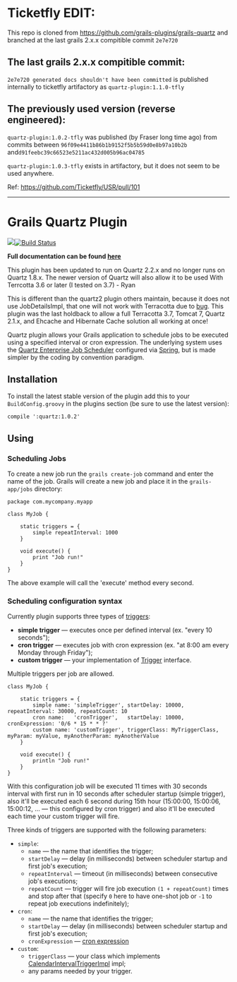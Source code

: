 # Ticketfly EDIT:

This repo is cloned from https://github.com/grails-plugins/grails-quartz
and branched at the last grails 2.x.x compitible commit `2e7e720`


## The last grails 2.x.x compitible commit:
`2e7e720 generated docs shouldn't have been committed`
is published internally to ticketfly artifactory as `quartz-plugin:1.1.0-tfly`

## The previously used version (reverse engineered):
`quartz-plugin:1.0.2-tfly`
was published (by Fraser long time ago) from commits between
`96f09e4411b86b1b9152f5b5b59d0e8b97a10b2b` and`d91feebc39c66523e5211ac432d005b96ac04785`


`quartz-plugin:1.0.3-tfly` exists in artifactory, but it does not seem to be used anywhere.

Ref: https://github.com/Ticketfly/USR/pull/101

----


# Grails Quartz Plugin 
![](http://stillmaintained.com/nebolsin/grails-quartz.png)[![Build Status](https://travis-ci.org/grails-plugins/grails-quartz.svg)](https://travis-ci.org/grails-plugins/grails-quartz)

**Full documentation can be found [here](http://grails-plugins.github.io/grails-quartz/)**

This plugin has been updated to run on Quartz 2.2.x and no longer runs on Quartz 1.8.x. The newer
version of Quartz will also allow it to be used With Terrcotta 3.6 or later (I tested on 3.7) - Ryan

This is different than the quartz2 plugin others maintain, because it does not use JobDetailsImpl, that one will
not work with Terracotta due to [bug](https://jira.terracotta.org/jira/browse/QTZ-310). This plugin was the last holdback to allow a full Terracotta 3.7, Tomcat 7, Quartz 2.1.x, and Ehcache and Hibernate Cache solution all working at once!

Quartz plugin allows your Grails application to schedule jobs to be executed using a specified interval or cron
expression. The underlying system uses the [Quartz Enterprise Job Scheduler](http://www.quartz-scheduler.org/)
configured via [Spring](http://projects.spring.io/spring-framework/), but is made simpler by the coding by convention paradigm.

## Installation

To install the latest stable version of the plugin add this to your `BuildConfig.groovy` in the plugins section (be sure to use the latest version):

    compile ':quartz:1.0.2'

## Using
### Scheduling Jobs
To create a new job run the `grails create-job` command and enter the name of the job. Grails will create a new job and place it in the `grails-app/jobs` directory:

    package com.mycompany.myapp

    class MyJob {

        static triggers = {
            simple repeatInterval: 1000
        }

        void execute() {
            print "Job run!"
        }
    }

The above example will call the 'execute' method every second.

### Scheduling configuration syntax
Currently plugin supports three types of [triggers](http://quartz-scheduler.org/documentation/quartz-2.x/tutorials/tutorial-lesson-02):
* **simple trigger** — executes once per defined interval (ex. "every 10 seconds");
* **cron trigger** — executes job with cron expression (ex. "at 8:00 am every Monday through Friday");
* **custom trigger** — your implementation of [Trigger](http://www.quartz-scheduler.org/api/2.2.0/org/quartz/Trigger.html) interface.

Multiple triggers per job are allowed.

    class MyJob {

        static triggers = {
            simple name: 'simpleTrigger', startDelay: 10000, repeatInterval: 30000, repeatCount: 10
            cron name:   'cronTrigger',   startDelay: 10000, cronExpression: '0/6 * 15 * * ?'
            custom name: 'customTrigger', triggerClass: MyTriggerClass, myParam: myValue, myAnotherParam: myAnotherValue
        }

        void execute() {
            println "Job run!"
        }
    }

With this configuration job will be executed 11 times with 30 seconds interval with first run in 10 seconds after
scheduler startup (simple trigger), also it'll be executed each 6 second during 15th hour
(15:00:00, 15:00:06, 15:00:12, ... — this configured by cron trigger) and also it'll be executed each time your custom
trigger will fire.

Three kinds of triggers are supported with the following parameters:
* `simple`:
  * `name` — the name that identifies the trigger;
  * `startDelay` — delay (in milliseconds) between scheduler startup and first job's execution;
  * `repeatInterval` — timeout (in milliseconds) between consecutive job's executions;
  * `repeatCount` — trigger will fire job execution `(1 + repeatCount)` times and stop after that (specify `0`  here to have one-shot job or `-1` to repeat job executions indefinitely);
* `cron`:
  * `name` — the name that identifies the trigger;
  * `startDelay` — delay (in milliseconds) between scheduler startup and first job's execution;
  * `cronExpression` — [cron expression](http://www.quartz-scheduler.org/api/2.2.0/org/quartz/CronExpression.html)
* `custom`:
  * `triggerClass`  — your class which implements [CalendarIntervalTriggerImpl](http://www.quartz-scheduler.org/api/2.2.0/org/quartz/impl/triggers/CalendarIntervalTriggerImpl.html) impl;
  * any params needed by your trigger.
